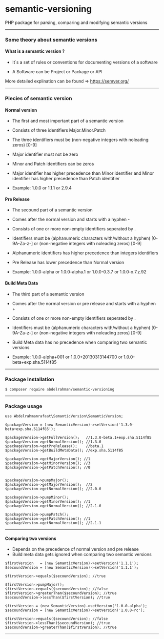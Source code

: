 # semantic-versioning

PHP package for parsing, comparing and modifying semantic versions

---
### Some theory about semantic versions

#### What is a semantic version ?

- It`s a set of rules or conventions for documenting versions of a software

- A Software can be Project or Package or API

More detailed explination can be found => https://semver.org/

---

### Piecies of semantic version

#### Normal version
- The first and most important part of a semantic version

- Consists of three identifiers Major.Minor.Patch 

- The three identifiers must be (non-negative integers with noleading zeros) [0-9]

- Major identifier must not be zero 

- Minor and Patch identifiers can be zeros

- Major identifier has higher precedence than Minor identifier and Minor identifier has higher precedence than Patch identifier

- Example: 1.0.0 or 1.1.1 or 2.9.4

#### Pre Release
- The secound part of a semantic version

- Comes after the normal version and starts with a hyphen -

- Consists of one or more non-empty identifiers seperated by .

- Identifiers must be (alphanumeric characters with/without a hyphen) [0-9A-Za-z-] or (non-negative integers with noleading zeros) [0-9]

- Alphanumeric identifiers has higher precedence than integers identifiers

- Pre Release has lower precedence than Normal version

- Example: 1.0.0-alpha or 1.0.0-alpha.1 or 1.0.0-0.3.7 or 1.0.0-x.7.z.92

#### Build Meta Data
- The third part of a semantic version

- Comes after the normal version or pre release and starts with a hyphen +

- Consists of one or more non-empty identifiers seperated by .

- Identifiers must be (alphanumeric characters with/without a hyphen) [0-9A-Za-z-] or (non-negative integers with noleading zeros) [0-9]

- Build Meta data has no precedence when comparing two semantic versions

- Example: 1.0.0-alpha+001 or 1.0.0+20130313144700 or 1.0.0-beta+exp.sha.5114f85

---

 ### Package Installation
```
$ composer require abdelrahman/semantic-versioning
```

---
 ### Package usage
 
```
use Abdelrahmanrafaat\SemanticVersion\SemanticVersion;

$packageVersion = (new SemanticVersion)->setVersion('1.3.0-beta+exp.sha.5114f85');

$packageVersion->getFullVersion();   //1.3.0-beta.1+exp.sha.5114f85
$packageVersion->getNormalVersion(); //1.3.0
$packageVersion->getPreRelease();    //beta.1
$packageVersion->getBuildMetaData(); //exp.sha.5114f85

$packageVersion->getMajorVersion(); //1
$packageVersion->getMinorVersion(); //3
$packageVersion->getPatchVersion(); //0


$packageVersion->pumpMajor();
$packageVersion->getMajorVersion();  //2
$packageVersion->getNormalVersion(); //2.0.0

$packageVersion->pumpMinor();
$packageVersion->getMinorVersion(); //1
$packageVersion->getNormalVersion(); //2.1.0

$packageVersion->pumpPatch();
$packageVersion->getPatchVersion(); //1
$packageVersion->getNormalVersion(); //2.1.1

```

---

#### Comparing two versions
- Depends on the precedence of normal version and pre release
- Build meta data gets ignored when comparing two semantic versions

```
$firstVersion   = (new SemanticVersion)->setVersion('1.1.1');
$secoundVersion = (new SemanticVersion)->setVersion('1.1.1');

$firstVersion->equals($secoundVersion); //true

$firstVersion->pumpMajor();
$firstVersion->equals($secoundVersion); //false
$firstVersion->greaterThan($secoundVersion); //true
$secoundVersion->lessThan($firstVersion); //true

$firstVersion = (new SemanticVersion)->setVersion('1.0.0-alpha');
$secoundVersion = (new SemanticVersion)->setVersion('1.0.0-rc');

$firstVersion->equals($secoundVersion); //false
$firstVersion->lessThan($secoundVersion); //true
$secoundVersion->greaterThan($firstVersion); //true
```

---

